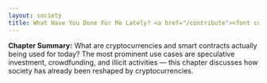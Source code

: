 ```yaml
---
layout: society
title: What Have You Done For Me Lately? <a href="/contribute"><font color="grey" size="4">(Soliciting Contributions)</font></a>
---
```


<b>Chapter Summary:</b> What are cryptocurrencies and smart contracts actually being used for today? The most prominent use cases are speculative investment, crowdfunding, and illicit activities — this chapter discusses how society has already been reshaped by cryptocurrencies.
